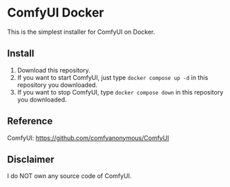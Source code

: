 # ComfyUI Docker

This is the simplest installer for ComfyUI on Docker.

## Install
1. Download this repository.
2. If you want to start ComfyUI, just type `docker compose up -d` in this repository you downloaded.
3. If you want to stop ComfyUI, type `docker compose down` in this repository you downloaded.

## Reference

ComfyUI: https://github.com/comfyanonymous/ComfyUI

## Disclaimer

I do NOT own any source code of ComfyUI.
